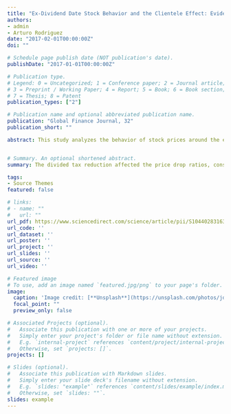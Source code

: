 ```yaml
---
title: "Ex-Dividend Date Stock Behavior and the Clientele Effect: Evidence around a Tax Reduction."
authors:
- admin
- Arturo Rodriguez
date: "2017-02-01T00:00:00Z"
doi: ""

# Schedule page publish date (NOT publication's date).
publishDate: "2017-01-01T00:00:00Z"

# Publication type.
# Legend: 0 = Uncategorized; 1 = Conference paper; 2 = Journal article;
# 3 = Preprint / Working Paper; 4 = Report; 5 = Book; 6 = Book section;
# 7 = Thesis; 8 = Patent
publication_types: ["2"]

# Publication name and optional abbreviated publication name.
publication: "Global Finance Journal, 32"
publication_short: ""

abstract: This study analyzes the behavior of stock prices around the ex-dividend date focusing on the effects of a major tax reduction. Using the 40 most heavily traded shares on the Santiago Stock Exchange, the study evaluates price drop ratios using various measures of ex-dividend day prices. The findings indicate that the dividend tax reduction has an effect on the price drop ratio; this result is consistent with the clientele effect hypothesis.


# Summary. An optional shortened abstract.
summary: The divided tax reduction affected the price drop ratios, consistent with the clienele effect hypothesis.

tags:
- Source Themes
featured: false

# links:
# - name: ""
#   url: ""
url_pdf: https://www.sciencedirect.com/science/article/pii/S1044028316300795
url_code: ''
url_dataset: ''
url_poster: ''
url_project: ''
url_slides: ''
url_source: ''
url_video: ''

# Featured image
# To use, add an image named `featured.jpg/png` to your page's folder. 
image:
  caption: 'Image credit: [**Unsplash**](https://unsplash.com/photos/jdD8gXaTZsc)'
  focal_point: ""
  preview_only: false

# Associated Projects (optional).
#   Associate this publication with one or more of your projects.
#   Simply enter your project's folder or file name without extension.
#   E.g. `internal-project` references `content/project/internal-project/index.md`.
#   Otherwise, set `projects: []`.
projects: []

# Slides (optional).
#   Associate this publication with Markdown slides.
#   Simply enter your slide deck's filename without extension.
#   E.g. `slides: "example"` references `content/slides/example/index.md`.
#   Otherwise, set `slides: ""`.
slides: example
---
```

